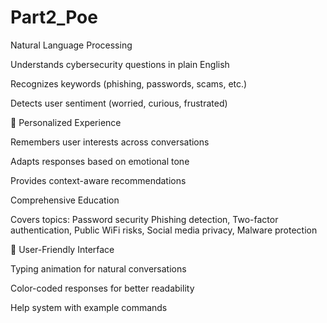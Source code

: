 # Part2_Poe
Natural Language Processing

Understands cybersecurity questions in plain English

Recognizes keywords (phishing, passwords, scams, etc.)

Detects user sentiment (worried, curious, frustrated)

🔹 Personalized Experience

Remembers user interests across conversations

Adapts responses based on emotional tone

Provides context-aware recommendations

Comprehensive Education

Covers topics: Password security Phishing detection, Two-factor authentication, Public WiFi risks, Social media privacy, Malware protection

🔹 User-Friendly Interface

Typing animation for natural conversations

Color-coded responses for better readability

Help system with example commands
